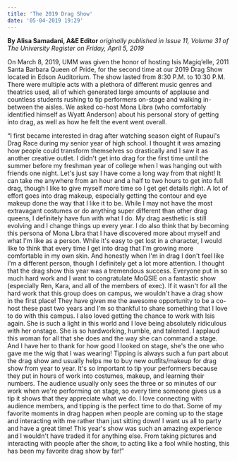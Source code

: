 ```yaml
---
title: 'The 2019 Drag Show'
date: '05-04-2019 19:29'
---
```


**By Alisa Samadani, A&E Editor** _originally published in Issue 11, Volume 31 of The University Register on Friday, April 5, 2019_

On March 8, 2019, UMM was given the honor of hosting Isis Magiq’elle, 2011 Santa Barbara Queen of Pride, for the second time at our 2019 Drag Show located in Edson Auditorium. The show lasted from 8:30 P.M. to 10:30 P.M. There were multiple acts with a plethora of different music genres and theatrics used, all of which generated large amounts of applause and countless students rushing to tip performers on-stage and walking in-between the aisles. We asked co-host Mona Libra (who comfortably identified himself as Wyatt Anderson) about his personal story of getting into drag, as well as how he felt the event went overall.

“I first became interested in drag after watching season eight of Rupaul's Drag Race during my senior year of high school. I thought it was amazing how people could transform themselves so drastically and I saw it as another creative outlet. I didn't get into drag for the first time until the summer before my freshman year of college when I was hanging out with friends one night. Let's just say I have come a long way from that night! It can take me anywhere from an hour and a half to two hours to get into full drag, though I like to give myself more time so I get get details right. A lot of effort goes into drag makeup, especially getting the contour and eye makeup done the way that I like it to be. While I may not have the most extravagant costumes or do anything super different than other drag queens, I definitely have fun with what I do. My drag aesthetic is still evolving and I change things up every year. I do also think that by becoming this persona of Mona Libra that I have discovered more about myself and what I'm like as a person. While it's easy to get lost in a character, I would like to think that every time I get into drag that I'm growing more comfortable in my own skin. And honestly when I'm in drag I don't feel like I'm a different person, though I definitely get a lot more attention. I thought that the drag show this year was a tremendous success. Everyone put in so much hard work and I want to congratulate MoQSIE on a fantastic show (especially Ren, Kara, and all of the members of exec). If it wasn't for all the hard work that this group does on campus, we wouldn't have a drag show in the first place! They have given me the awesome opportunity to be a co-host these past two years and I'm so thankful to share something that I love to do with this campus. I also loved getting the chance to work with Isis again. She is such a light in this world and I love being absolutely ridiculous with her onstage. She is so hardworking, humble, and talented. I applaud this woman for all that she does and the way she can command a stage. And I have her to thank for how good I looked on stage, she's the one who gave me the wig that I was wearing! Tipping is always such a fun part about the drag show and usually helps me to buy new outfits/makeup for drag show from year to year. It's so important to tip your performers because they put in hours of work into costumes, makeup, and learning their numbers. The audience usually only sees the three or so minutes of our work when we're performing on stage, so every time someone gives us a tip it shows that they appreciate what we do. I love connecting with audience members, and tipping is the perfect time to do that. Some of my favorite moments in drag happen when people are coming up to the stage and interacting with me rather than just sitting down! I want us all to party and have a great time! This year's show was such an amazing experience and I wouldn't have traded it for anything else. From taking pictures and interacting with people after the show, to acting like a fool while hosting, this has been my favorite drag show by far!”
